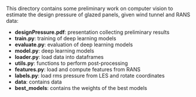 This directory contains some preliminary work on computer vision to estimate the design pressure of glazed panels, given wind tunnel and RANS data:
  - **designPressure.pdf**: presentation collecting preliminary results
  - **train.py**: training of deep learning models
  - **evaluate.py**: evaluation of deep learning models
  - **model.py**: deep learning models
  - **loader.py**: load data into dataframes
  - **utils.py**: functions to perform post-processing
  - **features.py**: load and compute features from RANS
  - **labels.py**: load rms pressure from LES and rotate coordinates
  - **data**: contains data
  - **best_models**: contains the weights of the best models
